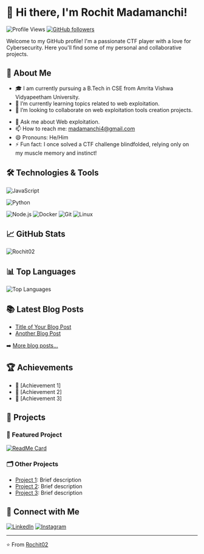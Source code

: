 # 👋 Hi there, I'm Rochit Madamanchi!

![Profile Views](https://komarev.com/ghpvc/?username=Rochit02&style=flat-square&color=blue) [![GitHub followers](https://img.shields.io/github/followers/Rochit02?label=Follow&style=social)](https://github.com/Rochit02/?tab=follow)

Welcome to my GitHub profile! I'm a passionate CTF player with a love for Cybersecurity. Here you'll find some of my personal and collaborative projects.

## 🚀 About Me

- 🎓 I am currently pursuing a B.Tech in CSE from Amrita Vishwa Vidyapeetham University.
- 🌱 I’m currently learning topics related to web exploitation.
- 👯 I’m looking to collaborate on web exploitation tools creation projects.
<!-- - 🤔 I’m looking for help with [Projects or areas where you need help]. -->
- 💬 Ask me about Web exploitation.
- 📫 How to reach me: madamanchi4@gmail.com
- 😄 Pronouns: He/Him
- ⚡ Fun fact: I once solved a CTF challenge blindfolded, relying only on my muscle memory and instinct!

## 🛠️ Technologies & Tools

![JavaScript](https://img.shields.io/badge/-JavaScript-black?style=flat-square&logo=javascript)
<!--![TypeScript](https://img.shields.io/badge/-TypeScript-black?style=flat-square&logo=typescript)-->
![Python](https://img.shields.io/badge/-Python-black?style=flat-square&logo=python)
<!--![React](https://img.shields.io/badge/-React-black?style=flat-square&logo=react)-->
![Node.js](https://img.shields.io/badge/-Node.js-black?style=flat-square&logo=node.js)
![Docker](https://img.shields.io/badge/-Docker-black?style=flat-square&logo=docker)
![Git](https://img.shields.io/badge/-Git-black?style=flat-square&logo=git)
![Linux](https://img.shields.io/badge/-Linux-black?style=flat-square&logo=linux)

## 📈 GitHub Stats

![Rochit02](https://github-readme-stats.vercel.app/api?username=Rochit02&show_icons=true&theme=radical)

## 📊 Top Languages

![Top Languages](https://github-readme-stats.vercel.app/api/top-langs/?username=Rochit02&layout=compact&theme=radical)

## 📚 Latest Blog Posts

<!-- BLOG-POST-LIST:START -->
- [Title of Your Blog Post](link)
- [Another Blog Post](link)
<!-- BLOG-POST-LIST:END -->

➡️ [More blog posts...](https://yourbloglink.com)

## 🏆 Achievements

- 🥇 [Achievement 1]
- 🥈 [Achievement 2]
- 🥉 [Achievement 3]

## 📂 Projects

### 📌 Featured Project

[![ReadMe Card](https://github-readme-stats.vercel.app/api/pin/?username=Rochit02&repo=repositoryname&theme=radical)](https://github.com/Rochit02/write-up)

### 🗂️ Other Projects

- [Project 1](https://github.com/Rochit02/project1): Brief description
- [Project 2](https://github.com/Rochit02/project2): Brief description
- [Project 3](https://github.com/Rochit02/project3): Brief description

## 🔗 Connect with Me

[![LinkedIn](https://img.shields.io/badge/-LinkedIn-blue?style=flat-square&logo=linkedin&logoColor=white)](https://www.linkedin.com/in/yourprofile/)
[![Instagram](https://img.shields.io/badge/-Instagram-blue?style=flat-square&logo=instagram&logoColor=white)](https://instagram.com/yourprofile)
<!--[![Personal Website](https://img.shields.io/badge/-Website-black?style=flat-square&logo=website&logoColor=white)](https://yourwebsite.com)-->

---

⭐️ From [Rochit02](https://github.com/Rochit02)
